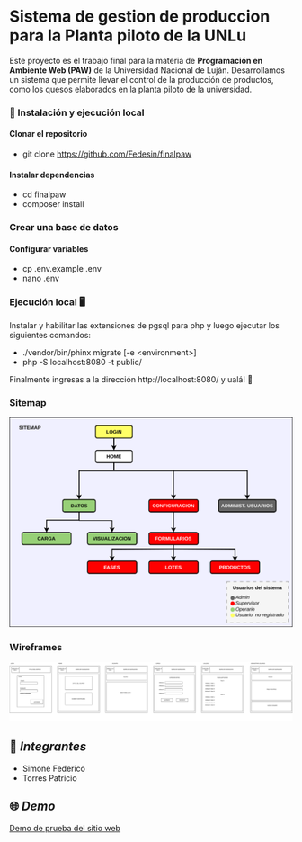 # Sistema de gestion de produccion para la Planta piloto de la UNLu

Este proyecto es el trabajo final para la materia de **Programación en Ambiente Web (PAW)** de la Universidad Nacional de Luján. Desarrollamos un sistema que permite llevar el control de la producción de productos, como los quesos elaborados en la planta piloto de la universidad. 


### 🚀 Instalación y ejecución local

#### Clonar el repositorio
* git clone https://github.com/Fedesin/finalpaw

#### Instalar dependencias
* cd finalpaw
* composer install

### Crear una base de datos

#### Configurar variables
* cp .env.example .env
* nano .env

### Ejecución local 🖥️
Instalar y habilitar las extensiones de pgsql para php y luego ejecutar los siguientes comandos:
* ./vendor/bin/phinx migrate [-e \<environment\>]
* php -S localhost:8080 -t public/

Finalmente ingresas a la dirección http://localhost:8080/ y ualá! 🎉

### Sitemap
 ![Img sitemap](https://github.com/Fedesin/finalpaw/blob/main/sitemap.svg)

 ### Wireframes
 ![Link](https://github.com/Fedesin/finalpaw/blob/main/wireframe.svg)


## 👥 *Integrantes*
 - Simone Federico
 - Torres Patricio
 
## 🌐 *Demo*
 [Demo de prueba del sitio web](https://finalpaw.onrender.com/)

